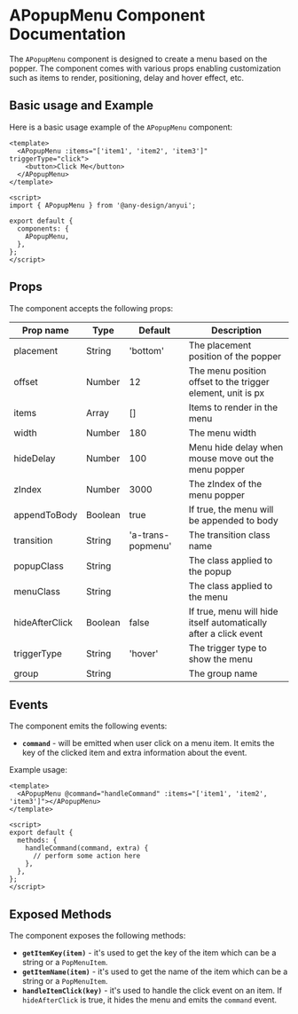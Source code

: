 # APopupMenu Component Documentation

The `APopupMenu` component is designed to create a menu based on the popper. The component comes with various props enabling customization such as items to render, positioning, delay and hover effect, etc.

## Basic usage and Example

Here is a basic usage example of the `APopupMenu` component:

```vue
<template>
  <APopupMenu :items="['item1', 'item2', 'item3']" triggerType="click">
    <button>Click Me</button>
  </APopupMenu>
</template>

<script>
import { APopupMenu } from '@any-design/anyui';

export default {
  components: {
    APopupMenu,
  },
};
</script>
```

## Props

The component accepts the following props:

| Prop name      | Type    | Default           | Description                                                      |
| -------------- | ------- | ----------------- | ---------------------------------------------------------------- |
| placement      | String  | 'bottom'          | The placement position of the popper                             |
| offset         | Number  | 12                | The menu position offset to the trigger element, unit is px      |
| items          | Array   | []                | Items to render in the menu                                      |
| width          | Number  | 180               | The menu width                                                   |
| hideDelay      | Number  | 100               | Menu hide delay when mouse move out the menu popper              |
| zIndex         | Number  | 3000              | The zIndex of the menu popper                                    |
| appendToBody   | Boolean | true              | If true, the menu will be appended to body                       |
| transition     | String  | 'a-trans-popmenu' | The transition class name                                        |
| popupClass     | String  |                   | The class applied to the popup                                   |
| menuClass      | String  |                   | The class applied to the menu                                    |
| hideAfterClick | Boolean | false             | If true, menu will hide itself automatically after a click event |
| triggerType    | String  | 'hover'           | The trigger type to show the menu                                |
| group          | String  |                   | The group name                                                   |

## Events

The component emits the following events:

- **`command`** - will be emitted when user click on a menu item. It emits the key of the clicked item and extra information about the event.

Example usage:

```vue
<template>
  <APopupMenu @command="handleCommand" :items="['item1', 'item2', 'item3']"></APopupMenu>
</template>

<script>
export default {
  methods: {
    handleCommand(command, extra) {
      // perform some action here
    },
  },
};
</script>
```

## Exposed Methods

The component exposes the following methods:

- **`getItemKey(item)`** - it's used to get the key of the item which can be a string or a `PopMenuItem`.
- **`getItemName(item)`** - it's used to get the name of the item which can be a string or a `PopMenuItem`.
- **`handleItemClick(key)`** - it's used to handle the click event on an item. If `hideAfterClick` is true, it hides the menu and emits the `command` event.
